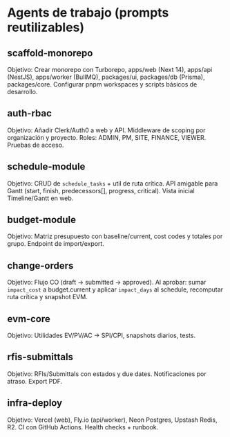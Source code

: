 # Agents de trabajo (prompts reutilizables)


## scaffold-monorepo
Objetivo: Crear monorepo con Turborepo, apps/web (Next 14), apps/api (NestJS), apps/worker (BullMQ), packages/ui, packages/db (Prisma), packages/core. Configurar pnpm workspaces y scripts básicos de desarrollo.


## auth-rbac
Objetivo: Añadir Clerk/Auth0 a web y API. Middleware de scoping por organización y proyecto. Roles: ADMIN, PM, SITE, FINANCE, VIEWER. Pruebas de acceso.


## schedule-module
Objetivo: CRUD de `schedule_tasks` + util de ruta crítica. API amigable para Gantt (start, finish, predecessors[], progress, critical). Vista inicial Timeline/Gantt en web.


## budget-module
Objetivo: Matriz presupuesto con baseline/current, cost codes y totales por grupo. Endpoint de import/export.


## change-orders
Objetivo: Flujo CO (draft → submitted → approved). Al aprobar: sumar `impact_cost` a budget.current y aplicar `impact_days` al schedule, recomputar ruta crítica y snapshot EVM.


## evm-core
Objetivo: Utilidades EV/PV/AC → SPI/CPI, snapshots diarios, tests.


## rfis-submittals
Objetivo: RFIs/Submittals con estados y due dates. Notificaciones por atraso. Export PDF.


## infra-deploy
Objetivo: Vercel (web), Fly.io (api/worker), Neon Postgres, Upstash Redis, R2. CI con GitHub Actions. Health checks + runbook.